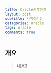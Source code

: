 ```yaml
---
title: Oracle시작하기
layout: post
subtitle: 시작하기3
categories: oracle
tags: oracle
comments: true
---
```


## 개요
> 내용3
